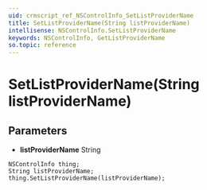 ```yaml
---
uid: crmscript_ref_NSControlInfo_SetListProviderName
title: SetListProviderName(String listProviderName)
intellisense: NSControlInfo.SetListProviderName
keywords: NSControlInfo, GetListProviderName
so.topic: reference
---
```


# SetListProviderName(String listProviderName)

## Parameters

* **listProviderName** String

```crmscript
NSControlInfo thing;
String listProviderName;
thing.SetListProviderName(listProviderName);
```

